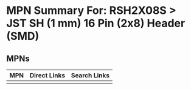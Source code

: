 



# MPN Summary For: RSH2X08S > JST SH (1 mm) 16 Pin (2x8) Header (SMD)

## MPNs
  

|MPN|Direct Links|Search Links|
| :--- | :--- | :--- |
||||
